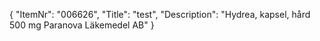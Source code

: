 {
  "ItemNr": "006626",
  "Title": "test",
  "Description": "Hydrea, kapsel, hård 500 mg Paranova Läkemedel AB"
}